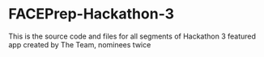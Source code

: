 # FACEPrep-Hackathon-3
This is the source code and files for all segments of Hackathon 3 featured app created by The Team, nominees twice
